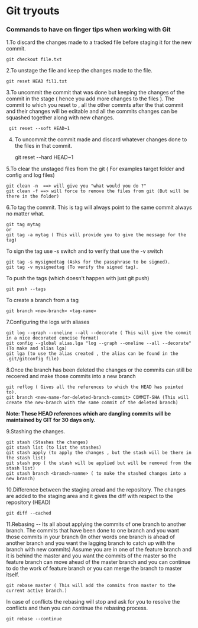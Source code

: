 # Git  tryouts

### Commands to have on finger tips when working with Git

1.To discard the changes made to a tracked file before staging it for the new commit.


	git checkout file.txt
	
2.To unstage the file and keep the changes made to the file.


	git reset HEAD fil1.txt

3.To uncommit the commit that was done but keeping the changes of the commit in the stage ( hence you add more changes to the files ). The commit to which you reset to , all the other commts after the that commit and their changes will be editable and all the commits changes can be squashed together along with new changes.


     git reset --soft HEAD~1
     
4. To uncommit the commit made and discard whatever changes done to the files in that commit.


    git reset --hard HEAD~1
    
5.To clear the unstaged files from the git ( For examples target folder and config and log files)


    git clean -n  ==> will give you "what would you do ?"
    git clean -f ==> will force to remove the files from git (But will be there in the folder)
    
6.To tag the commit. This is tag will always point to the same commit always no matter what.


    git tag mytag
    or
    git tag -a mytag ( This will provide you to give the message for the tag)
	
To sign the tag use -s switch and to verify that use the -v switch

    git tag -s mysignedtag (Asks for the passphrase to be signed).
    git tag -v mysignedtag (To verify the signed tag).
    
To push the tags (which doesn't happen with just git push)

    git push --tags
To create a branch from a tag 

    git branch <new-branch> <tag-name>

7.Configuring the logs with aliases

    git log --graph --oneline --all --decorate ( This will give the commit in a nice decorated concise format)
    git config --global alias.lga "log --graph --oneline --all --decorate" (To make and alias lga)
    git lga (to use the alias created , the alias can be found in the .git/gitconfig file)
    
8.Once the branch has been deleted the changes or the commits can still be recoered and make those commits into a new branch

    git reflog ( Gives all the references to which the HEAD has pointed to).
    git branch <new-name-for-deleted-branch-commit> COMMIT-SHA (This will create the new-branch with the same commit of the deleted branch)
    
**Note: These HEAD references which are dangling commits will be maintained by GIT for 30 days only.**

9.Stashing the changes.

    git stash (Stashes the changes)
    git stash list (to list the stashes)
    git stash apply (to apply the changes , but the stash will be there in the stash list)
    git stash pop ( the stash will be applied but will be removed from the stash list)
    git stash branch <branch-nanme> ( to make the stashed changes into a new branch)
    
10.Difference between the staging aread and the repository. The changes are added to the staging area and it gives the diff with respect to the repository (HEAD)

    git diff --cached
    
11.Rebasing -- Its all about applying the commits of one branch to another branch. The commits that have been done to one branch and you want those commits in your branch (In other words one branch is ahead of another branch and you want the lagging branch to catch up with the branch with new commits) 
Assume you are in one of the feature branch and it is behind the master and you want the commits of the master so the feature branch can move ahead of the master branch and you can continue to do the work of feature branch or you can merge the branch to master itself.

    git rebase master ( This will add the commits from master to the current active branch.)
In case of conflicts the rebasing will stop and ask for you to resolve the conflicts and then you can continue the rebasing process.

    git rebase --continue





